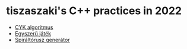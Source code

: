 # tiszaszaki's C++ practices in 2022

* [CYK algoritmus](https://github.com/tiszaszaki/tiszaszaki_cpp_practices_2022/tree/master/CYK_algoritmus_2021AUG)
* [Egyszerű játék](https://github.com/tiszaszaki/tiszaszaki_cpp_practices_2022/tree/master/egyszerujatek_2019OKT)
* [Spiráltórusz generátor](https://github.com/tiszaszaki/tiszaszaki_cpp_practices_2022/tree/master/spiraltorusz_generator_2020OKT)